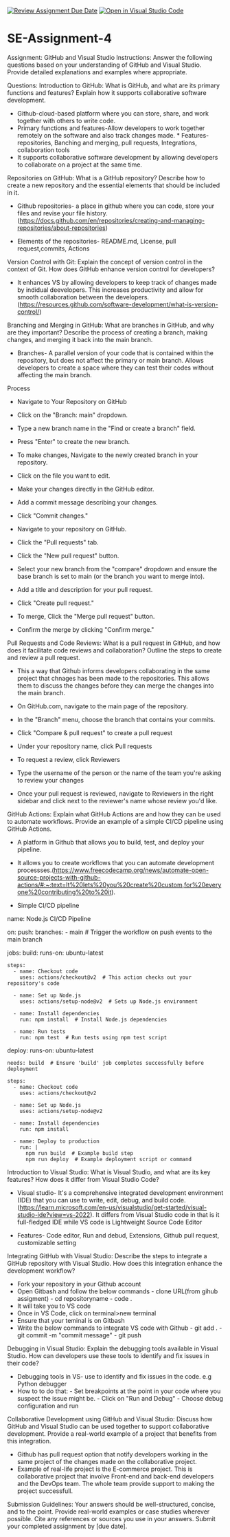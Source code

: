 [![Review Assignment Due Date](https://classroom.github.com/assets/deadline-readme-button-22041afd0340ce965d47ae6ef1cefeee28c7c493a6346c4f15d667ab976d596c.svg)](https://classroom.github.com/a/GvXCZgfk)
[![Open in Visual Studio Code](https://classroom.github.com/assets/open-in-vscode-2e0aaae1b6195c2367325f4f02e2d04e9abb55f0b24a779b69b11b9e10269abc.svg)](https://classroom.github.com/online_ide?assignment_repo_id=15317578&assignment_repo_type=AssignmentRepo)
# SE-Assignment-4
Assignment: GitHub and Visual Studio
Instructions:
Answer the following questions based on your understanding of GitHub and Visual Studio. Provide detailed explanations and examples where appropriate.

Questions:
Introduction to GitHub:
What is GitHub, and what are its primary functions and features? Explain how it supports collaborative software development.

- Github-cloud-based platform where you can store, share, and work together with others to write code.
- Primary functions and features-Allow developers to work together remotely on the software and also track changes made.
        * Features-repositories, Banching and merging, pull requests, Integrations, collaboration tools
- It supports collaborative software development by allowing developers to collaborate on a project at the same time.


Repositories on GitHub:
What is a GitHub repository? Describe how to create a new repository and the essential elements that should be included in it.

- Github repositories- a place in github where you can code, store your files and revise your file history. (https://docs.github.com/en/repositories/creating-and-managing-repositories/about-repositories)

- Elements of the repositories- README.md, License, pull request,commits, Actions

Version Control with Git:
Explain the concept of version control in the context of Git. How does GitHub enhance version control for developers?

- It enhances VS by allowing developers to keep track of changes made by indidual deevelopers. This increases productivity and allow for smooth collaboration between the developers.(https://resources.github.com/software-development/what-is-version-control/) 


Branching and Merging in GitHub:
What are branches in GitHub, and why are they important? Describe the process of creating a branch, making changes, and merging it back into the main branch.

- Branches- A parallel version of your code that is contained within the repository, but does not affect the primary or main branch. Allows developers to create a space where they can test their codes without affecting the main branch.

Process
- Navigate to Your Repository on GitHub
- Click on the "Branch: main" dropdown.
- Type a new branch name in the "Find or create a branch" field.
- Press "Enter" to create the new branch.

- To make changes, Navigate to the newly created branch in your repository.
- Click on the file you want to edit.
- Make your changes directly in the GitHub editor.
- Add a commit message describing your changes.
- Click "Commit changes."

- Navigate to your repository on GitHub.
- Click the "Pull requests" tab.
- Click the "New pull request" button.
- Select your new branch from the "compare" dropdown and ensure the base branch is set to main (or the branch you want to merge into).
- Add a title and description for your pull request.
- Click "Create pull request."

- To merge, Click the "Merge pull request" button.
- Confirm the merge by clicking "Confirm merge."


Pull Requests and Code Reviews:
What is a pull request in GitHub, and how does it facilitate code reviews and collaboration? Outline the steps to create and review a pull request.

- This a way that Github informs developers collaborating in the same project that chnages has been made to the repositories. This allows them to discuss the changes before they can merge the changes into the main branch.

- On GitHub.com, navigate to the main page of the repository.
- In the "Branch" menu, choose the branch that contains your commits.
- Click "Compare & pull request" to create a pull request
- Under your repository name, click  Pull requests
- To request a review, click  Reviewers
- Type the username of the person or the name of the team you're asking to review your changes
- Once your pull request is reviewed, navigate to Reviewers in the right sidebar and click  next to the reviewer's name whose review you'd like.


GitHub Actions:
Explain what GitHub Actions are and how they can be used to automate workflows. Provide an example of a simple CI/CD pipeline using GitHub Actions.

- A platform in Github that allows you to build, test, and deploy your pipeline.
- It allows you to create workflows that you can automate development processses.(https://www.freecodecamp.org/news/automate-open-source-projects-with-github-actions/#:~:text=It%20lets%20you%20create%20custom,for%20everyone%20contributing%20to%20it).

- Simple CI/CD pipeline

name: Node.js CI/CD Pipeline

on:
  push:
    branches:
      - main  # Trigger the workflow on push events to the main branch

jobs:
  build:
    runs-on: ubuntu-latest

    steps:
      - name: Checkout code
        uses: actions/checkout@v2  # This action checks out your repository's code

      - name: Set up Node.js
        uses: actions/setup-node@v2  # Sets up Node.js environment

      - name: Install dependencies
        run: npm install  # Install Node.js dependencies

      - name: Run tests
        run: npm test  # Run tests using npm test script

  deploy:
    runs-on: ubuntu-latest

    needs: build  # Ensure 'build' job completes successfully before deployment

    steps:
      - name: Checkout code
        uses: actions/checkout@v2

      - name: Set up Node.js
        uses: actions/setup-node@v2

      - name: Install dependencies
        run: npm install

      - name: Deploy to production
        run: |
          npm run build  # Example build step
          npm run deploy  # Example deployment script or command


Introduction to Visual Studio:
What is Visual Studio, and what are its key features? How does it differ from Visual Studio Code?

- Visual studio- It's a comprehensive integrated development environment (IDE) that you can use to write, edit, debug, and build code. (https://learn.microsoft.com/en-us/visualstudio/get-started/visual-studio-ide?view=vs-2022). It differs from Visual Studio code in that is it full-fledged IDE while VS code is Lightweight Source Code Editor


- Features- Code editor, Run and debud, Extensions, Github pull request, customizable setting


Integrating GitHub with Visual Studio:
Describe the steps to integrate a GitHub repository with Visual Studio. How does this integration enhance the development workflow?

- Fork your repository in your Github account
- Open Gitbash and follow the below commands
        - clone URL(from gihub assigment)
        - cd repositoryname
        - code .
- It will take you to VS code
- Once in VS Code, click on terminal>new terminal
- Ensure that your teminal is on Gitbash
- Write the below commands  to integrate VS code with Github
        - git add .
        - git commit -m "commit message"
        - git push

Debugging in Visual Studio:
Explain the debugging tools available in Visual Studio. How can developers use these tools to identify and fix issues in their code?

- Debugging tools in VS- use to identify and fix issues in the code. e.g Python debugger
- How to to do that:
        - Set breakpoints at the point in your code where you suspect the issue might be.
        - Click on "Run and Debug"
        - Choose debug configuration and run

Collaborative Development using GitHub and Visual Studio:
Discuss how GitHub and Visual Studio can be used together to support collaborative development. Provide a real-world example of a project that benefits from this integration.

- Github has pull request option that notify developers working in the same project of the changes made on the collaborative project.
- Example of real-life project is the E-commerce project. This is collaborative project that involve Front-end and back-end developers and the DevOps team. The whole team provide support to making the project successfull.

Submission Guidelines:
Your answers should be well-structured, concise, and to the point.
Provide real-world examples or case studies wherever possible.
Cite any references or sources you use in your answers.
Submit your completed assignment by [due date].
